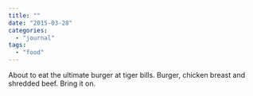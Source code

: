 ```yaml
---
title: ""
date: "2015-03-28"
categories: 
  - "journal"
tags: 
  - "food"
---
```


About to eat the ultimate burger at tiger bills. Burger, chicken breast and shredded beef. Bring it on.
